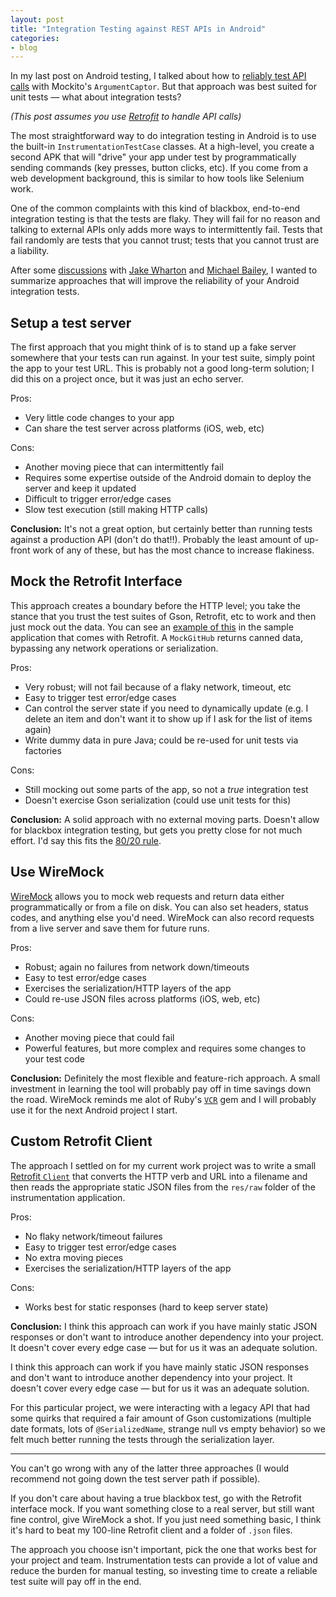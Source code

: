 ```yaml
---
layout: post
title: "Integration Testing against REST APIs in Android"
categories:
- blog
---
```


In my last post on Android testing, I talked about how to [reliably test API
calls][rt] with Mockito's `ArgumentCaptor`. But that approach was best suited
for unit tests &mdash; what about integration tests?

*(This post assumes you use [Retrofit][rf] to handle API calls)*

The most straightforward way to do integration testing in Android is to use the
built-in `InstrumentationTestCase` classes. At a high-level, you create a second
APK that will "drive" your app under test by programmatically sending commands
(key presses, button clicks, etc). If you come from a web development
background, this is similar to how tools like Selenium work.

One of the common complaints with this kind of blackbox, end-to-end integration
testing is that the tests are flaky. They will fail for no reason and talking to
external APIs only adds more ways to intermittently fail. Tests that fail
randomly are tests that you cannot trust; tests that you cannot trust are a
liability.

After some [discussions][d] with [Jake Wharton][jw] and [Michael Bailey][mb], I
wanted to summarize approaches that will improve the reliability of your Android
integration tests.

## Setup a test server

The first approach that you might think of is to stand up a fake server
somewhere that your tests can run against. In your test suite, simply point the
app to your test URL. This is probably not a good long-term solution; I did this
on a project once, but it was just an echo server.

Pros:

* Very little code changes to your app 
* Can share the test server across platforms (iOS, web, etc)

Cons:

* Another moving piece that can intermittently fail 
* Requires some expertise outside of the Android domain to deploy the server and keep it updated
* Difficult to trigger error/edge cases 
* Slow test execution (still making HTTP calls)

**Conclusion:** It's not a great option, but certainly better than running tests
against a production API (don't do that!!). Probably the least amount of
up-front work of any of these, but has the most chance to increase flakiness.

## Mock the Retrofit Interface

This approach creates a boundary before the HTTP level; you take the stance that
you trust the test suites of Gson, Retrofit, etc to work and then just mock out
the data. You can see an [example of this][mi] in the sample application that
comes with Retrofit. A `MockGitHub` returns canned data, bypassing any network
operations or serialization.

Pros:

* Very robust; will not fail because of a flaky network, timeout, etc 
* Easy to trigger test error/edge cases 
* Can control the server state if you need to dynamically update (e.g. I delete an 
item and don't want it to show up if I ask for the list of items again) 
* Write dummy data in pure Java; could be re-used for unit tests via factories

Cons:

* Still mocking out some parts of the app, so not a *true* integration test
* Doesn't exercise Gson serialization (could use unit tests for this)


**Conclusion:** A solid approach with no external moving parts. Doesn't allow
for blackbox integration testing, but gets you pretty close for not much
effort. I'd say this fits the [80/20 rule][par].

## Use WireMock

[WireMock][wm] allows you to mock web requests and return data either
programmatically or from a file on disk. You can also set headers, status codes,
and anything else you'd need. WireMock can also record requests from a live
server and save them for future runs.

Pros:

* Robust; again no failures from network down/timeouts 
* Easy to test error/edge cases 
* Exercises the serialization/HTTP layers of the app 
* Could re-use JSON files across platforms (iOS, web, etc)

Cons:

* Another moving piece that could fail 
* Powerful features, but more complex and requires some changes to your test code

**Conclusion:** Definitely the most flexible and feature-rich approach. A small investment in
learning the tool will probably pay off in time savings down the road. WireMock
reminds me alot of Ruby's [`VCR`][vcr] gem and I will probably use it for the
next Android project I start.

## Custom Retrofit Client

The approach I settled on for my current work project was to write a small
[Retrofit `Client`][ljc] that converts the HTTP verb and URL into a filename and
then reads the appropriate static JSON files from the `res/raw` folder of the
instrumentation application.

Pros:

* No flaky network/timeout failures 
* Easy to trigger test error/edge cases 
* No extra moving pieces 
* Exercises the serialization/HTTP layers of the app

Cons:

* Works best for static responses (hard to keep server state)

**Conclusion:** I think this approach can work if you have mainly static JSON responses or don't
want to introduce another dependency into your project. It doesn't cover every
edge case &mdash; but for us it was an adequate solution.

I think this approach can work if you have mainly static JSON responses and
don't want to introduce another dependency into your project. It doesn't cover
every edge case &mdash; but for us it was an adequate solution.

For this particular project, we were interacting with a legacy API that had some
quirks that required a fair amount of Gson customizations (multiple date
formats, lots of `@SerializedName`, strange null vs empty behavior) so we felt
much better running the tests through the serialization layer.

---

You can't go wrong with any of the latter three approaches (I would recommend
not going down the test server path if possible).

If you don't care about having a true blackbox test, go with the Retrofit
interface mock. If you want something close to a real server, but still want
fine control, give WireMock a shot. If you just need something basic, I think
it's hard to beat my 100-line Retrofit client and a folder of `.json` files.

The approach you choose isn't important, pick the one that works best for your
project and team. Instrumentation tests can provide a lot of value and reduce
the burden for manual testing, so investing time to create a reliable test suite
will pay off in the end.

[d]: https://twitter.com/_swanson/status/437703758139506688
[jw]: https://twitter.com/JakeWharton
[mb]: https://twitter.com/yogurtearl
[rf]: https://github.com/square/retrofit
[mi]: https://github.com/square/retrofit/blob/master/retrofit-samples/mock-github-client/src/main/java/com/example/retrofit/GitHubClient.java
[par]: http://en.wikipedia.org/wiki/Pareto_principle
[wm]: http://wiremock.org/
[ljc]: https://gist.github.com/swanson/7dee3f3474e30fe8f15c
[rt]: http://mdswanson.com/blog/2013/12/16/reliable-android-http-testing-with-retrofit-and-mockito.html
[vcr]: https://github.com/vcr/vcr
